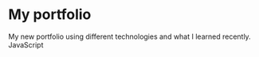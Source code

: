 # My portfolio
My new portfolio using different technologies and what I learned recently.
JavaScript

